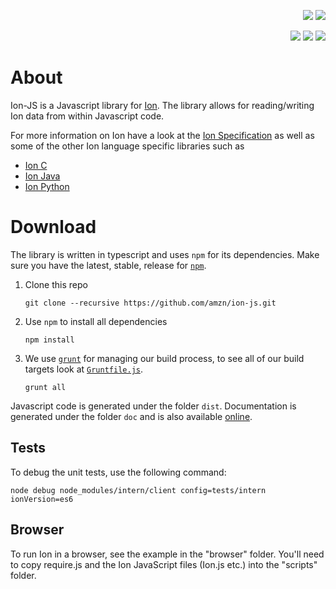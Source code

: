 <p align="right">
 <a title="npm-version" href="https://www.npmjs.com/package/ion-js"><img src="https://img.shields.io/npm/v/ion-js.svg"/></a>
 <a title="license" href="https://github.com/amzn/ion-js/blob/master/LICENSE"><img src="https://img.shields.io/hexpm/l/plug.svg"/></a>

</p>
<p align="right">
 <a title="travis" href="https://travis-ci.org/amzn/ion-js"><img src="https://api.travis-ci.org/amzn/ion-js.svg?branch=master"/></a>
 <a title="docs" href="https://amzn.github.io/ion-js/api/index.html"><img src="https://img.shields.io/badge/docs-api-green.svg?style=flat-square"/></a>
 <a title="semantic-release" href="https://github.com/amzn/ion-js/releases"><img src="https://img.shields.io/badge/%20%20%F0%9F%93%A6%F0%9F%9A%80-semantic--release-e10079.svg?style=flat-square"/></a>
</p>

# About 

Ion-JS is a Javascript library for [Ion](https://amzn.github.io/ion-docs/). The library allows for reading/writing Ion 
data from within Javascript code. 

For more information on Ion have a look at the [Ion Specification](https://amzn.github.io/ion-docs/spec.html) as well as some of the other Ion language specific libraries such as 

* [Ion C](https://github.com/amzn/ion-c)
* [Ion Java](https://github.com/amzn/ion-java)
* [Ion Python](https://github.com/amzn/ion-python)


# Download

The library is written in typescript and uses `npm` for its dependencies. Make sure you have the latest, stable, release 
for [`npm`](https://nodejs.org/en/).

1. Clone this repo 
    ```
    git clone --recursive https://github.com/amzn/ion-js.git
    ```
1. Use `npm` to install all dependencies
    ```
    npm install 
    ```
1. We use [`grunt`](https://gruntjs.com/) for managing our build process, to see all of our build targets look at [`Gruntfile.js`](Gruntfile.js). 
    ```
    grunt all
    ```
Javascript code is generated under the folder `dist`. 
Documentation is generated under the folder `doc` and is also available [online](https://amzn.github.io/ion-js/api/). 


## Tests 

To debug the unit tests, use the following command:

```
node debug node_modules/intern/client config=tests/intern ionVersion=es6
```

## Browser 

To run Ion in a browser, see the example in the "browser" folder. You'll need to copy require.js and the Ion JavaScript files (Ion.js etc.) into the "scripts" folder.
